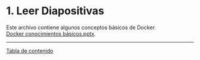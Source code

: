 # 1. Leer Diapositivas
Este archivo contiene algunos conceptos básicos de Docker. \
[Docker conocimientos básicos.pptx](https://github.com/burongtz/apuntes/raw/master/docker/Docker%20conocimientos%20b%C3%A1sicos.pptx).
___
[Tabla de contenido](../README.md)
